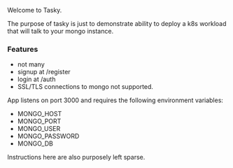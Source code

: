 Welcome to Tasky.

The purpose of tasky is just to demonstrate ability to deploy a k8s workload
that will talk to your mongo instance.

### Features
* not many
* signup at /register
* login at /auth
* SSL/TLS connections to mongo not supported.


App listens on port 3000 and requires the following environment variables:

* MONGO_HOST
* MONGO_PORT
* MONGO_USER
* MONGO_PASSWORD
* MONGO_DB

Instructions here are also purposely left sparse.
